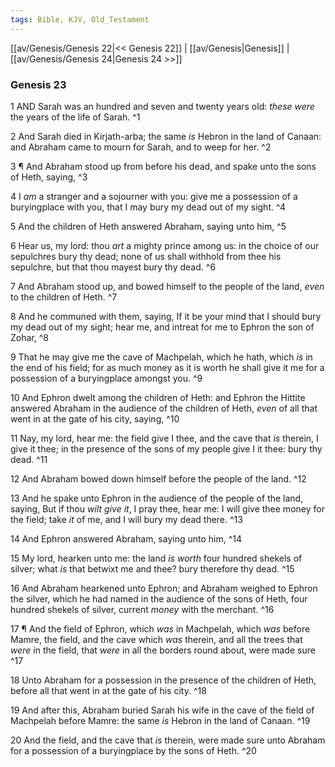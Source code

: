 ```yaml
---
tags: Bible, KJV, Old_Testament
---
```


[[av/Genesis/Genesis 22|<< Genesis 22]] | [[av/Genesis|Genesis]] | [[av/Genesis/Genesis 24|Genesis 24 >>]]

### Genesis 23

1 AND Sarah was an hundred and seven and twenty years old: _these_ _were_ the years of the life of Sarah. ^1

2 And Sarah died in Kirjath-arba; the same _is_ Hebron in the land of Canaan: and Abraham came to mourn for Sarah, and to weep for her. ^2

3 ¶ And Abraham stood up from before his dead, and spake unto the sons of Heth, saying, ^3

4 I _am_ a stranger and a sojourner with you: give me a possession of a buryingplace with you, that I may bury my dead out of my sight. ^4

5 And the children of Heth answered Abraham, saying unto him, ^5

6 Hear us, my lord: thou _art_ a mighty prince among us: in the choice of our sepulchres bury thy dead; none of us shall withhold from thee his sepulchre, but that thou mayest bury thy dead. ^6

7 And Abraham stood up, and bowed himself to the people of the land, _even_ to the children of Heth. ^7

8 And he communed with them, saying, If it be your mind that I should bury my dead out of my sight; hear me, and intreat for me to Ephron the son of Zohar, ^8

9 That he may give me the cave of Machpelah, which he hath, which _is_ in the end of his field; for as much money as it is worth he shall give it me for a possession of a buryingplace amongst you. ^9

10 And Ephron dwelt among the children of Heth: and Ephron the Hittite answered Abraham in the audience of the children of Heth, _even_ of all that went in at the gate of his city, saying, ^10

11 Nay, my lord, hear me: the field give I thee, and the cave that _is_ therein, I give it thee; in the presence of the sons of my people give I it thee: bury thy dead. ^11

12 And Abraham bowed down himself before the people of the land. ^12

13 And he spake unto Ephron in the audience of the people of the land, saying, But if thou _wilt_ _give_ _it_, I pray thee, hear me: I will give thee money for the field; take _it_ of me, and I will bury my dead there. ^13

14 And Ephron answered Abraham, saying unto him, ^14

15 My lord, hearken unto me: the land _is_ _worth_ four hundred shekels of silver; what _is_ that betwixt me and thee? bury therefore thy dead. ^15

16 And Abraham hearkened unto Ephron; and Abraham weighed to Ephron the silver, which he had named in the audience of the sons of Heth, four hundred shekels of silver, current _money_ with the merchant. ^16

17 ¶ And the field of Ephron, which _was_ in Machpelah, which _was_ before Mamre, the field, and the cave which _was_ therein, and all the trees that _were_ in the field, that _were_ in all the borders round about, were made sure ^17

18 Unto Abraham for a possession in the presence of the children of Heth, before all that went in at the gate of his city. ^18

19 And after this, Abraham buried Sarah his wife in the cave of the field of Machpelah before Mamre: the same _is_ Hebron in the land of Canaan. ^19

20 And the field, and the cave that _is_ therein, were made sure unto Abraham for a possession of a buryingplace by the sons of Heth. ^20
